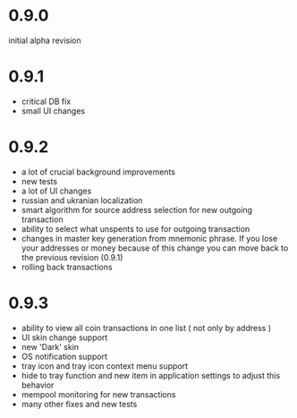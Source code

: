 
# 0.9.0

initial alpha revision

# 0.9.1

* critical DB fix
* small UI changes

# 0.9.2

* a lot of crucial background improvements
* new tests
* a lot of UI changes
* russian and ukranian localization
* smart algorithm for source address selection for new outgoing transaction
* ability to select what unspents to use for outgoing transaction
* changes in master key generation from mnemonic phrase. If you lose your addresses or money because of this change you can move back to the previous revision (0.9.1)
* rolling back transactions

# 0.9.3

* ability to view all coin transactions in one list ( not only by address )
* UI skin change support
* new 'Dark' skin
* OS notification support
* tray icon and tray icon context menu support
* hide to tray function and new item in application settings to adjust this behavior
* mempool monitoring for new transactions
* many other fixes and new tests
